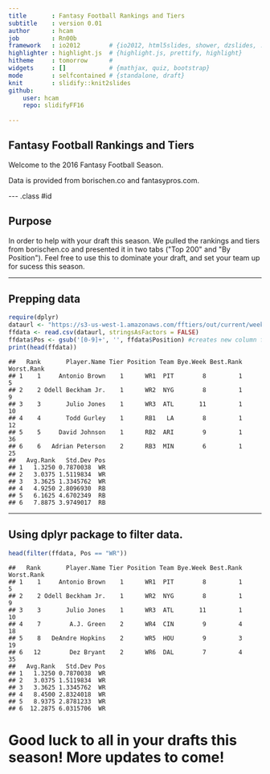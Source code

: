 ```yaml
---
title       : Fantasy Football Rankings and Tiers
subtitle    : version 0.01
author      : hcam
job         : Rn00b
framework   : io2012        # {io2012, html5slides, shower, dzslides, ...}
highlighter : highlight.js  # {highlight.js, prettify, highlight}
hitheme     : tomorrow      # 
widgets     : []            # {mathjax, quiz, bootstrap}
mode        : selfcontained # {standalone, draft}
knit        : slidify::knit2slides
github:
    user: hcam
    repo: slidifyFF16
    
---
```


## Fantasy Football Rankings and Tiers

Welcome to the 2016 Fantasy Football Season. 

Data is provided from borischen.co and fantasypros.com.


--- .class #id 

## Purpose

In order to help with your draft this season.  We pulled the rankings and tiers from borischen.co and presented it in two tabs ("Top 200" and "By Position").  Feel free to use this to dominate your draft, and set your team up for sucess this season.  

---

## Prepping data


```r
require(dplyr)
dataurl <- "https://s3-us-west-1.amazonaws.com/fftiers/out/current/weekly-ALL.csv"
ffdata <- read.csv(dataurl, stringsAsFactors = FALSE)
ffdata$Pos <- gsub('[0-9]+', '', ffdata$Position) #creates new column for Position
print(head(ffdata))
```

```
##   Rank       Player.Name Tier Position Team Bye.Week Best.Rank Worst.Rank
## 1    1     Antonio Brown    1      WR1  PIT        8         1          5
## 2    2 Odell Beckham Jr.    1      WR2  NYG        8         1          9
## 3    3       Julio Jones    1      WR3  ATL       11         1         10
## 4    4       Todd Gurley    1      RB1   LA        8         1         12
## 5    5     David Johnson    1      RB2  ARI        9         1         36
## 6    6   Adrian Peterson    2      RB3  MIN        6         1         25
##   Avg.Rank   Std.Dev Pos
## 1   1.3250 0.7870038  WR
## 2   3.0375 1.5119834  WR
## 3   3.3625 1.3345762  WR
## 4   4.9250 2.8096930  RB
## 5   6.1625 4.6702349  RB
## 6   7.8875 3.9749017  RB
```

---

## Using dplyr package to filter data.


```r
head(filter(ffdata, Pos == "WR"))
```

```
##   Rank       Player.Name Tier Position Team Bye.Week Best.Rank Worst.Rank
## 1    1     Antonio Brown    1      WR1  PIT        8         1          5
## 2    2 Odell Beckham Jr.    1      WR2  NYG        8         1          9
## 3    3       Julio Jones    1      WR3  ATL       11         1         10
## 4    7        A.J. Green    2      WR4  CIN        9         4         18
## 5    8   DeAndre Hopkins    2      WR5  HOU        9         3         19
## 6   12        Dez Bryant    2      WR6  DAL        7         4         35
##   Avg.Rank   Std.Dev Pos
## 1   1.3250 0.7870038  WR
## 2   3.0375 1.5119834  WR
## 3   3.3625 1.3345762  WR
## 4   8.4500 2.8324018  WR
## 5   8.9375 2.8781233  WR
## 6  12.2875 6.0315706  WR
```
# Good luck to all in your drafts this season! More updates to come!



